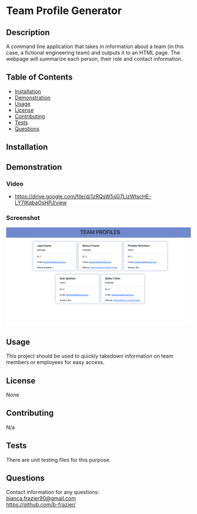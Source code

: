 # Team Profile Generator

  ## Description
  A command line application that takes in information about a team (in this case, a fictional engineering team) and outputs it to an HTML page. The webpage will summarize each person, their role and contact information.

  ## Table of Contents
  - [Installation](#installation)
  - [Demonstration](#Demonstration)
  - [Usage](#usage)
  - [License](#license)
  - [Contributing](#contributing)
  - [Tests](#tests)
  - [Questions](#questions)

  ## Installation

  ## Demonstration
  ### Video
  - https://drive.google.com/file/d/1zRQsW5sG7LlzWtscHE-LY7IKqbaOsHPJ/view

  ### Screenshot
  <img src="./assets/final-page.png" width="700">

  ## Usage
  This project should be used to quickly takedown information on team members or employees for easy access.

  ## License
  None <br>
  

  ## Contributing
  N/a

  ## Tests
  There are unit testing files for this purpose.

  ## Questions
  Contact information for any questions:<br>
  bianca.frazier90@gmail.com<br>
  https://github.com/b-frazier/
